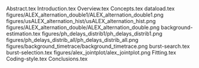 Abstract.tex
Introduction.tex
Overview.tex
Concepts.tex
dataload.tex
figures/ALEX_alternation_double1/ALEX_alternation_double1.png
figures/usALEX_alternation_hist/usALEX_alternation_hist.png
figures/ALEX_alternation_double/ALEX_alternation_double.png
background-estimation.tex
figures/ph_delays_distrib1/ph_delays_distrib1.png
figures/ph_delays_distrib_all/ph_delays_distrib_all.png
figures/background_timetrace/background_timetrace.png
burst-search.tex
burst-selection.tex
figures/alex_jointplot/alex_jointplot.png
Fitting.tex
Coding-style.tex
Conclusions.tex
